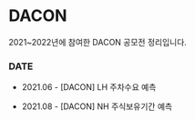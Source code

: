 # DACON
2021~2022년에 참여한 DACON 공모전 정리입니다.

### DATE

- 2021.06 - [DACON] LH 주차수요 예측

- 2021.08 - [DACON] NH 주식보유기간 예측

